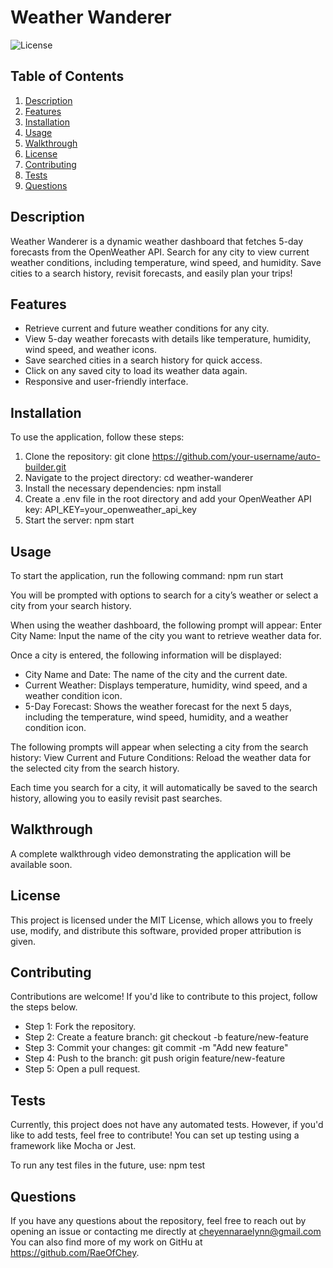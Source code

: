 # Weather Wanderer

![License](https://img.shields.io/badge/license-MIT-brightgreen.svg)

## Table of Contents
1. [Description](#description)
2. [Features](#features)
3. [Installation](#installation)
4. [Usage](#usage)
5. [Walkthrough](#walkthrough)
6. [License](#license)
7. [Contributing](#contributing)
8. [Tests](#tests)
9. [Questions](#questions)

## Description
Weather Wanderer is a dynamic weather dashboard that fetches 5-day forecasts from the OpenWeather API. Search for any city to view current weather conditions, including temperature, wind speed, and humidity. Save cities to a search history, revisit forecasts, and easily plan your trips!

## Features
- Retrieve current and future weather conditions for any city.
- View 5-day weather forecasts with details like temperature, humidity, wind speed, and weather icons.
- Save searched cities in a search history for quick access.
- Click on any saved city to load its weather data again.
- Responsive and user-friendly interface.

## Installation
To use the application, follow these steps:

1. Clone the repository: git clone https://github.com/your-username/auto-builder.git
2. Navigate to the project directory: cd weather-wanderer
3. Install the necessary dependencies: npm install
4. Create a .env file in the root directory and add your OpenWeather API key: API_KEY=your_openweather_api_key
5. Start the server: npm start

## Usage
To start the application, run the following command: npm run start

You will be prompted with options to search for a city’s weather or select a city from your search history.

When using the weather dashboard, the following prompt will appear:
Enter City Name: Input the name of the city you want to retrieve weather data for.

Once a city is entered, the following information will be displayed:
- City Name and Date: The name of the city and the current date.
- Current Weather: Displays temperature, humidity, wind speed, and a weather condition icon.
- 5-Day Forecast: Shows the weather forecast for the next 5 days, including the temperature, wind speed, humidity, and a weather condition icon.
  
The following prompts will appear when selecting a city from the search history:
View Current and Future Conditions: Reload the weather data for the selected city from the search history.

Each time you search for a city, it will automatically be saved to the search history, allowing you to easily revisit past searches.

## Walkthrough
A complete walkthrough video demonstrating the application will be available soon.

## License
This project is licensed under the MIT License, which allows you to freely use, modify, and distribute this software, provided proper attribution is given.

## Contributing
Contributions are welcome!  If you'd like to contribute to this project, follow the steps below.

- Step 1: Fork the repository.
- Step 2: Create a feature branch: git checkout -b feature/new-feature
- Step 3: Commit your changes: git commit -m "Add new feature"
- Step 4: Push to the branch: git push origin feature/new-feature
- Step 5: Open a pull request.

## Tests
Currently, this project does not have any automated tests. However, if you'd like to add tests, feel free to contribute! You can set up testing using a framework like Mocha or Jest.

To run any test files in the future, use: npm test

## Questions
If you have any questions about the repository, feel free to reach out by opening an issue or contacting me directly at cheyennaraelynn@gmail.com You can also find more of my work on GitHu at https://github.com/RaeOfChey.
